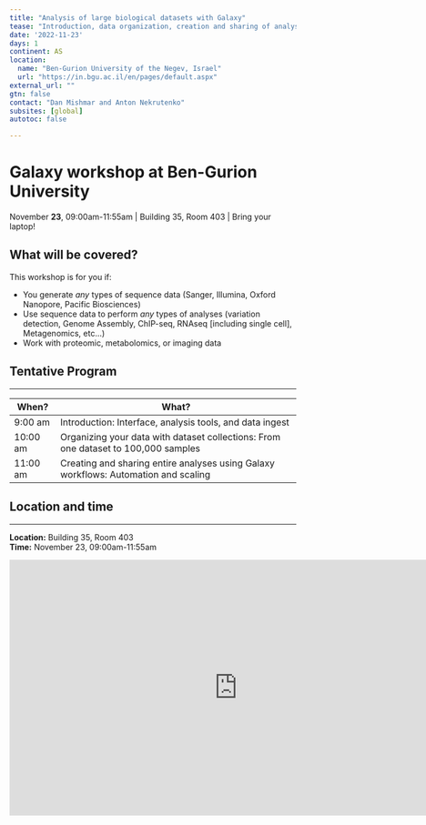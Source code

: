 ```yaml
---
title: "Analysis of large biological datasets with Galaxy"
tease: "Introduction, data organization, creation and sharing of analysis using Galaxy"
date: '2022-11-23'
days: 1
continent: AS
location:
  name: "Ben-Gurion University of the Negev, Israel"
  url: "https://in.bgu.ac.il/en/pages/default.aspx"
external_url: ""
gtn: false
contact: "Dan Mishmar and Anton Nekrutenko"
subsites: [global]
autotoc: false

---
```


# Galaxy workshop at Ben-Gurion University 

<div class="alert alert-success" role="alert">
  November <b>23</b>, 09:00am-11:55am | Building 35, Room 403 | Bring your laptop!
</div>


## What will be covered?

This workshop is for you if:

- You generate *any* types of sequence data (Sanger, Illumina, Oxford Nanopore, Pacific Biosciences) 
- Use sequence data to perform *any* types of analyses (variation detection, Genome Assembly, ChIP-seq, RNAseq [including single cell], Metagenomics, etc...)
- Work with proteomic, metabolomics, or imaging data

## Tentative Program

-----

| When?        | What? |
| ----------- | ----------- |
| 9:00 am | Introduction: Interface, analysis tools, and data ingest |
| 10:00 am | Organizing your data with dataset collections: From one dataset to 100,000 samples   |
| 11:00 am | Creating and sharing entire analyses using Galaxy workflows: Automation and scaling |


## Location and time

-----

**Location:** Building 35, Room 403<br>
**Time:** November 23, 09:00am-11:55am

<iframe src="https://www.google.com/maps/embed?pb=!1m18!1m12!1m3!1d1311.9072542955282!2d34.80357516255778!3d31.26123627550681!2m3!1f0!2f0!3f0!3m2!1i1024!2i768!4f13.1!3m3!1m2!1s0x1502670293839ddb%3A0x4b4e82572a1bd918!2z15HXoNeZ15nXnyAzNQ!5e0!3m2!1sen!2sus!4v1666817550169!5m2!1sen!2sus" width="800" height="450" style="border:0;" allowfullscreen="" loading="lazy" referrerpolicy="no-referrer-when-downgrade"></iframe>




